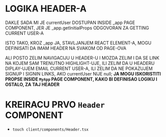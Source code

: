 # LOGIKA HEADER-A

DAKLE SADA MI JE currentUser DOSTUPAN INSIDE _app PAGE COMPONENT, JER JE _app.getInitialProps ODGOVORAN ZA GETTING CURRENT USER-A

ISTO TAKO, KROZ _app JA, STAVLJANJEM REACT ELEMENT-A, MOGU DEFINISATI DA IMAM HEADER NA SVAKOM OD PAGE-OVA

ALI POSTO ZELIM NAVIGACIJU U HEADER-U I MOZDA ZELIM I DA SE LINK NA KOJEM SAM TRENUTNO HIGHLIGHT-UJE, ILI ZELIM DA U HEADERU DIPLAY-UJEM EMAIL CURRENT USER-A, ILI ZELIM DA NE POKAZUJEM SIGNUP I SIGNIN LINKS, AKO currentUser NIJE null; **JA MOGU ISKORISTITI PROPSE INSIDE `MyApp` PAGE COMPONENT, KAKO BI DEFINISAO LOGIKU I OSTALO, ZA TAJ HEADER**

# KREIRACU PRVO `Header` COMPONENT

- `touch client/components/Header.tsx`

```tsx

```

